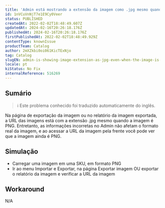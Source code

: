 ```yaml
---
title: 'Admin está mostrando a extensão da imagem como .jpg mesmo quando a imagem é .png'
id: 1nVCuVnNjT7e1E9Cy0Veer
status: PUBLISHED
createdAt: 2022-02-02T18:48:49.607Z
updatedAt: 2024-02-16T20:26:18.176Z
publishedAt: 2024-02-16T20:26:18.176Z
firstPublishedAt: 2022-02-02T18:48:49.929Z
contentType: knownIssue
productTeam: Catalog
author: 2mXZkbi0oi061KicTExNjo
tag: Catalog
slugEN: admin-is-showing-image-extension-as-jpg-even-when-the-image-is-png
locale: pt
kiStatus: No Fix
internalReference: 516269
---
```


## Sumário

>ℹ️ Este problema conhecido foi traduzido automaticamente do inglês.


Na página de exportação da imagem ou no relatório da imagem exportada, a URL das imagens está com a extensão .jpg mesmo quando a imagem é PNG. Entretanto, as informações incorretas no Admin não afetam o formato real da imagem, e ao acessar a URL da imagem pela frente você pode ver que a imagem ainda é PNG.



## Simulação


- Carregar uma imagem em uma SKU, em formato PNG
- Ir ao menu Importar e Exportar, na página Exportar imagem OU exportar o relatório da imagem e verificar a URL da imagem



## Workaround


N/A

